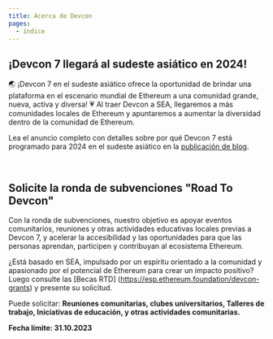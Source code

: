 ```yaml
---
title: Acerca de Devcon
pages:
  - índice
---
```


## ¡Devcon 7 llegará al sudeste asiático en 2024!

🌏 ¡Devcon 7 en el sudeste asiático ofrece la oportunidad de brindar una plataforma en el escenario mundial de Ethereum a una comunidad grande, nueva, activa y diversa!
💗 Al traer Devcon a SEA, llegaremos a más comunidades locales de Ethereum y apuntaremos a aumentar la diversidad dentro de la comunidad de Ethereum.

Lea el anuncio completo con detalles sobre por qué Devcon 7 está programado para 2024 en el sudeste asiático en la [publicación de blog](https://blog.ethereum.org/2023/02/28/devcon-7-update/).

&nbsp;

## Solicite la ronda de subvenciones "Road To Devcon"

Con la ronda de subvenciones, nuestro objetivo es apoyar eventos comunitarios, reuniones y otras actividades educativas locales previas a Devcon 7, y acelerar la accesibilidad y las oportunidades para que las personas aprendan, participen y contribuyan al ecosistema Ethereum.

¿Está basado en SEA, impulsado por un espíritu orientado a la comunidad y apasionado por el potencial de Ethereum para crear un impacto positivo? Luego consulte las [Becas RTD] (https://esp.ethereum.foundation/devcon-grants) y presente su solicitud.

Puede solicitar:
**Reuniones comunitarias,
clubes universitarios,
Talleres de trabajo,
Iniciativas de educación,
y otras actividades comunitarias.**

**Fecha límite: 31.10.2023**
